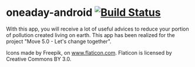 # oneaday-android [![Build Status](https://travis-ci.org/franchetti/oneaday-android.svg?branch=master)](https://travis-ci.org/franchetti/oneaday-android)

With this app, you will receive a lot of useful advices to reduce your portion of pollution created living on earth.
This app has been realized for the project "Move 5.0 - Let's change together".

Icons made by Freepik, on www.flaticon.com. Flaticon is licensed by Creative Commons BY 3.0.
